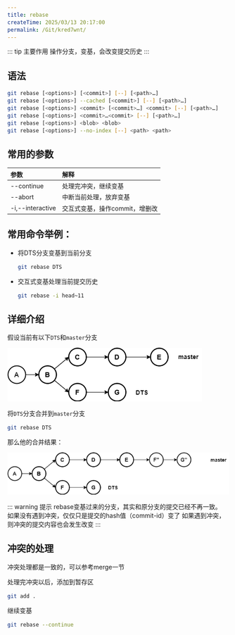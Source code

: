 ```yaml
---
title: rebase
createTime: 2025/03/13 20:17:00
permalink: /Git/kred7wnt/
---
```


::: tip 主要作用
操作分支，变基，会改变提交历史
:::

## 语法

```bash
git rebase [<options>] [<commit>] [--] [<path>…​]
git rebase [<options>] --cached [<commit>] [--] [<path>…​]
git rebase [<options>] <commit> [<commit>…​] <commit> [--] [<path>…​]
git rebase [<options>] <commit>…​<commit> [--] [<path>…​]
git rebase [<options>] <blob> <blob>
git rebase [<options>] --no-index [--] <path> <path>
```

## 常用的参数

| 参数               | 解释                 |
|:---------------- |:------------------ |
| --continue       | 处理完冲突，继续变基         |
| --abort          | 中断当前处理，放弃变基        |
| -i,--interactive | 交互式变基，操作commit，增删改 |

## 常用命令举例：

- 将DTS分支变基到当前分支
  
  ```bash
  git rebase DTS
  ```

- 交互式变基处理当前提交历史
  
  ```bash
  git rebase -i head~11
  ```

## 详细介绍

假设当前有以下`DTS`和`master`分支

![merge图示](./assets/merge.png)

将`DTS`分支合并到`master`分支

```bash
git rebase DTS
```

那么他的合并结果：

!["merge 合并结果"](./assets/rebase_result.png)

::: warning 提示
rebase变基过来的分支，其实和原分支的提交已经不再一致。  
如果没有遇到冲突，仅仅只是提交的hash值（commit-id）变了
如果遇到冲突，则冲突的提交内容也会发生改变
:::

## 冲突的处理

冲突处理都是一致的，可以参考merge一节

处理完冲突以后，添加到暂存区

```bash
git add .
```

继续变基

```bash
git rebase --continue
```
